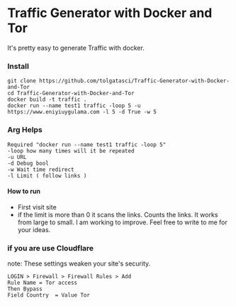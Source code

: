 # Traffic Generator with Docker and Tor
 It's pretty easy to generate Traffic with docker.

### Install
    git clone https://github.com/tolgatasci/Traffic-Generator-with-Docker-and-Tor
    cd Traffic-Generator-with-Docker-and-Tor
    docker build -t traffic .
    docker run --name test1 traffic -loop 5 -u https://www.eniyiuygulama.com -l 5 -d True -w 5

### Arg Helps

    Required "docker run --name test1 traffic -loop 5" 
    -loop how many times will it be repeated
    -u URL
    -d Debug bool
    -w Wait time redirect
    -l Limit ( follow links )

#### How to run

* First visit site
* if the limit is more than 0 it scans the links. Counts the links. It works from large to small.
I am working to improve. Feel free to write to me for your ideas.


### if you are use Cloudflare 
note: These settings weaken your site's security.

    LOGIN > Firewall > Firewall Rules > Add
    Rule Name = Tor access
    Then Bypass
    Field Country  = Value Tor